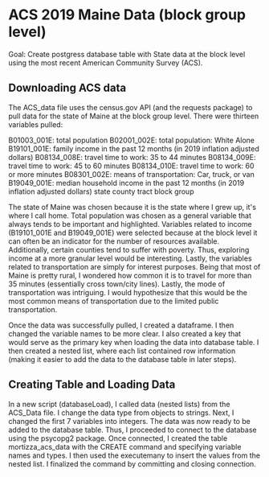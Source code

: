 # ACS 2019 Maine Data (block group level)

Goal: Create postgress database table with State data at the block level using the most recent American Community Survey (ACS). 


## Downloading ACS data

The ACS_data file uses the census.gov API (and the requests package) to pull data for the state of Maine at the block group level. There were thirteen variables pulled:

B01003_001E: total population 
B02001_002E: total population: White Alone
B19101_001E: family income in the past 12 months (in 2019 inflation adjusted dollars) 
B08134_008E: travel time to work: 35 to 44 minutes
B08134_009E: travel time to work: 45 to 60 minutes
B08134_010E: travel time to work: 60 or more minutes
B08301_002E: means of transportation: Car, truck, or van
B19049_001E: median household income in the past 12 months (in 2019 inflation adjusted dollars)
state
county
tract
block group


The state of Maine was chosen because it is the state where I grew up, it's where I call home. Total population was chosen as a general variable that always tends to be important and highlighted. Variables related to income (B19101_001E and B19049_001E) were selected because at the block level it can often be an indicator for the number of resources available. Additionally, certain counties tend to suffer with poverty. Thus, exploring income at a more granular level would be interesting. Lastly, the variables related to transportation are simply for interest purposes. Being that most of Maine is pretty rural, I wondered how common it is to travel for more than 35 minutes (essentially cross town/city lines). Lastly, the mode of transportation was intriguing. I would hypothesize that this would be the most common means of transportation due to the limited public transportation. 

Once the data was successfully pulled, I created a dataframe. I then changed the variable names to be more clear. I also created a key that would serve as the primary key when loading the data into database table. I then created a nested list, where each list contained row information (making it easier to add the data to the database table in later steps). 

## Creating Table and Loading Data

In a new script (databaseLoad), I called data (nested lists) from the ACS_Data file. I change the data type from objects to strings. Next, I changed the first 7 variables into integers. The data was now ready to be added to the database table. Thus, I proceeded to connect to the database using the psycopg2 package. Once connected, I created the table mortizza_acs_data with the CREATE command and specifying variable names and types. I then used the executemany to insert the values from the nested list. I finalized the command by committing and closing connection. 



